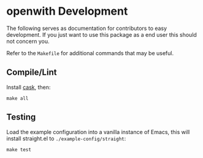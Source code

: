# openwith Development

The following serves as documentation for contributors to easy development. If you just want to use this package as a end user this should not concern you.

Refer to the `Makefile` for additional commands that may be useful.

## Compile/Lint

Install [cask](https://github.com/cask/cask), then:

``` shell
make all
```

## Testing

Load the example configuration into a vanilla instance of Emacs, this will install straight.el to `./example-config/straight`:

``` shell
make test
```
